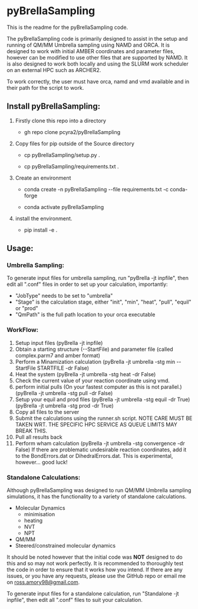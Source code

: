 # pyBrellaSampling
This is the readme for the pyBrellaSampling code. 

The pyBrellaSampling code is primarily designed to assist in the setup and
running of QM/MM Umbrella sampling using NAMD and ORCA. It is designed to work
with initial AMBER coordinates and parameter files, however can be modified to
use other files that are supported by NAMD. It is also designed to work both
locally and using the SLURM work scheduler on an external HPC such as ARCHER2.

To work correctly, the user must have orca, namd and vmd available and in their
path for the script to work. 

## Install pyBrellaSampling: 
1. Firstly clone this repo into a directory

   	- gh repo clone pcyra2/pyBrellaSampling

2. Copy files for pip outside of the Source directory

	- cp pyBrellaSampling/setup.py .

	- cp pyBrellaSampling/requirements.txt .

3. Create an environment

	- conda create -n pyBrellaSampling --file requirements.txt -c conda-forge

	- conda activate pyBrellaSampling

4. install the environment.

	- pip install -e . 

## Usage:

### Umbrella Sampling:

To generate input files for umbrella sampling, run "pyBrella -jt inpfile", then edit all ".conf" files in order to set up your calculation, importantly:
- "JobType" needs to be set to "umbrella"
- "Stage" is the calculation stage, either "init", "min", "heat", "pull", "equil" or "prod"
- "QmPath" is the full path location to your orca executable

### WorkFlow:
1. Setup input files (pyBrella -jt inpfile)
2. Obtain a starting structure (--StartFile) and parameter file (called complex.parm7 and amber format)
3. Perform a Minamization calculation (pyBrella -jt umbrella -stg min --StartFile STARTFILE -dr False)
4. Heat the system (pyBrella -jt umbrella -stg heat -dr False)
5. Check the current value of your reaction coordinate using vmd.
6. perform initial pulls (On your fastest computer as this is not parallel.) (pyBrella -jt umbrella -stg pull -dr False)
7. Setup your equil and prod files (pyBrella -jt umbrella -stg equil -dr True) (pyBrella -jt umbrella -stg prod -dr True)
8. Copy all files to the server
9. Submit the calculations using the runner.sh script. NOTE CARE MUST BE TAKEN WRT. THE SPECIFIC HPC SERVICE AS QUEUE LIMITS MAY BREAK THIS.
10. Pull all results back
11. Perform wham calculation (pyBrella -jt umbrella -stg convergence -dr False) If there are problematic undesirable reaction coordinates, add it to the BondErrors.dat or DihedralErrors.dat. This is experimental, however... good luck! 

### Standalone Calculations:

Although pyBrellaSampling was designed to run QM/MM Umbrella sampling
simulations, it has the functionality to a variety of standalone calculations.

- Molecular Dynamics
	- minimisation
	- heating
	- NVT
	- NPT
- QM/MM
- Steered/constrained molecular dynamics

It should be noted however that the initial code was **NOT** designed to do this
and so may not work perfectly. It is recommended to thoroughly test the code in
order to ensure that it works how you intend. If there are any issues, or you
have any requests, please use the GitHub repo or email me on
ross.amory98@gmail.com. 

To generate input files for a standalone calculation, run "Standalone -jt
inpfile", then edit all ".conf" files to suit your calculation. 

